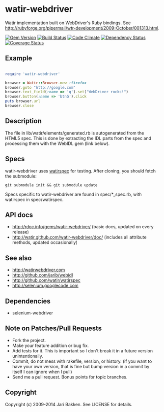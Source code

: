 watir-webdriver
===============

Watir implementation built on WebDriver's Ruby bindings.
See http://rubyforge.org/pipermail/wtr-development/2009-October/001313.html.

[![Gem Version](https://badge.fury.io/rb/watir-webdriver.png)](http://badge.fury.io/rb/watir-webdriver)
[![Build Status](https://secure.travis-ci.org/watir/watir-webdriver.png)](http://travis-ci.org/watir/watir-webdriver)
[![Code Climate](https://codeclimate.com/github/watir/watir-webdriver.png)](https://codeclimate.com/github/watir/watir-webdriver)
[![Dependency Status](https://gemnasium.com/watir/watir-webdriver.png)](https://gemnasium.com/watir/watir-webdriver)
[![Coverage Status](https://coveralls.io/repos/watir/watir-webdriver/badge.png?branch=master)](https://coveralls.io/r/watir/watir-webdriver)

Example
-------
```ruby

require 'watir-webdriver'

browser = Watir::Browser.new :firefox
browser.goto "http://google.com"
browser.text_field(:name => 'q').set("WebDriver rocks!")
browser.button(:name => 'btnG').click
puts browser.url
browser.close
```

Description
-----------

The file in lib/watir/elements/generated.rb is autogenerated from the HTML5 spec. This is done by extracting the IDL parts from the spec and processing them with the WebIDL gem (link below).

Specs
-----

watir-webdriver uses [watirspec](http://github.com/watir/watirspec) for testing. After cloning, you should fetch the submodule:

    git submodule init && git submodule update

Specs specific to watir-webdriver are found in spec/*_spec.rb, with watirspec in spec/watirspec.

API docs
--------

* http://rdoc.info/gems/watir-webdriver/ (basic docs, updated on every release)
* http://watir.github.com/watir-webdriver/doc/ (includes all attribute methods, updated occasionally)

See also
--------

* http://watirwebdriver.com
* http://github.com/jarib/webidl
* http://github.com/watir/watirspec
* http://selenium.googlecode.com

Dependencies
------------

* selenium-webdriver

Note on Patches/Pull Requests
-----------------------------

* Fork the project.
* Make your feature addition or bug fix.
* Add tests for it. This is important so I don't break it in a
  future version unintentionally.
* Commit, do not mess with rakefile, version, or history.
  (if you want to have your own version, that is fine but bump version in a commit by itself I can ignore when I pull)
* Send me a pull request. Bonus points for topic branches.

Copyright
---------

Copyright (c) 2009-2014 Jari Bakken. See LICENSE for details.
